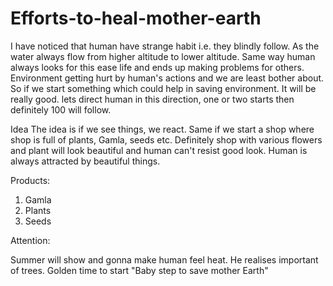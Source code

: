 # Efforts-to-heal-mother-earth
I have noticed that human have strange habit i.e. they blindly follow. As the water always flow from higher altitude to lower altitude. Same way human always looks for this ease life and ends up making problems for others. 
Environment getting hurt by human's actions and we are least bother about. So if we start something which could help in saving environment. It will be really good. lets direct human in this direction, one or two starts then definitely 100 will follow. 

Idea
    The idea is if we see things, we react. 
    Same if we start a shop where shop is full of plants, Gamla, seeds etc. 
    Definitely shop with various flowers and plant will look beautiful and human can't resist good look. Human is always attracted by         beautiful things.
    
 Products:
  1. Gamla
  2. Plants
  3. Seeds
  
  Attention:
  
  Summer will show and gonna make human feel heat. He realises important of trees. 
  Golden time to start "Baby step to save mother Earth"
  
  
  
